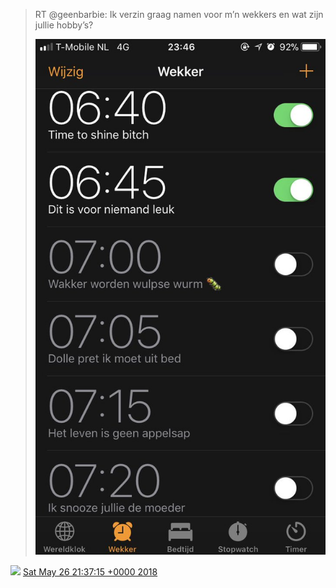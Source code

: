 > RT @geenbarbie: Ik verzin graag namen voor m’n wekkers en wat zijn jullie hobby’s? 
> 
> ![](../../media/1000491076803792896-DUqZ2XpWsAANGZK.jpg)

<img src="../../media/tweet.ico" width="12" /> [Sat May 26 21:37:15 +0000 2018](https://twitter.com/DromerDenker/status/1000491076803792896)